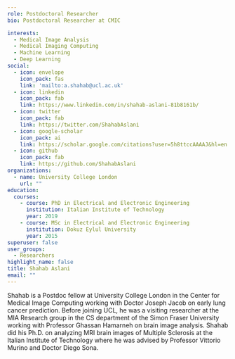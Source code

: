 ```yaml
---
role: Postdoctoral Researcher
bio: Postdoctoral Researcher at CMIC

interests:
  - Medical Image Analysis
  - Medical Imaging Computing
  - Machine Learning
  - Deep Learning
social:
  - icon: envelope
    icon_pack: fas
    link: 'mailto:a.shahab@ucl.ac.uk'
  - icon: linkedin
    icon_pack: fab
    link: https://www.linkedin.com/in/shahab-aslani-81b8161b/
  - icon: twitter
    icon_pack: fab
    link: https://twitter.com/ShahabAslani
  - icon: google-scholar
    icon_pack: ai
    link: https://scholar.google.com/citations?user=5h8ttccAAAAJ&hl=en
  - icon: github
    icon_pack: fab
    link: https://github.com/ShahabAslani
organizations:
  - name: University College London
    url: ""
education:
  courses:
    - course: PhD in Electrical and Electronic Engineering
      institution: Italian Institute of Technology
      year: 2019
    - course: MSc in Electrical and Electronic Engineering
      institution: Dokuz Eylul University
      year: 2015
superuser: false
user_groups:
  - Researchers
highlight_name: false
title: Shahab Aslani
email: ""
---
```


Shahab is a Postdoc fellow at University College London in the Center for Medical Image Computing working with Doctor Joseph Jacob on early lung cancer prediction.
Before joining UCL, he was a visiting researcher at the MIA Research group in the CS department of the Simon Fraser University working with Professor Ghassan Hamarneh on brain image analysis.
Shahab did his Ph.D. on analyzing MRI brain images of Multiple Sclerosis at the Italian Institute of Technology where he was advised by Professor Vittorio Murino and Doctor Diego Sona.
